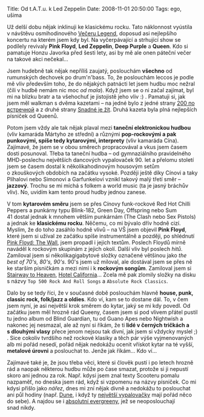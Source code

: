 Title: Od t.A.T.u. k Led Zeppelin
Date: 2008-11-01 20:50:00
Tags: ego, ušima

Už delší dobu nějak inklinuji ke klasickému rocku. Tato náklonnost vyústila v návštěvu osmihodinového [Večeru Legend](http://www.vecerlegend.info/), doposud asi nejlepšího koncertu na kterém jsem kdy byl. Na vyčerpávající a strhující show se podílely revivaly **Pink Floyd**, **Led Zeppelin**, **Deep Purple** a **Queen**. Kdo si pamatuje Honzu Javorka před šesti lety, asi by mě ale onen páteční večer na takové akci nečekal…

Jsem hudebně tak nějak nepříliš zaujatý, poslouchám **všechno** od rumunských dechovek po drum'n'bass. To, že poslouchám leccos je podle mě vliv především toho, že do nějakých patnácti let jsem hudbu moc nežral (čili v hudbě nemám nic moc *od mala*). Když jsem se o ni začal zajímat, byl mi na blízku bratr a ta všehochuť je jistojistě jeho vliv :) . Pamatuji si, jak jsem měl walkman s dvěma kazetami – na jedné bylo z jedné strany [200 по встречной](http://en.wikipedia.org/wiki/200_Po_Vstrechnoy) a z druhé strany [Snadné je žít](http://cs.wikipedia.org/wiki/Mig_21_(hudební_skupina)). Druhá kazeta byla plná nejlepších písniček od Queenů.

Potom jsem vždy ale tak nějak plaval mezi **taneční elektronickou hudbou** (vliv kamaráda Mártyho ze střední) a různými **pop-rockovými a pak punkovými, spíše tedy kytarovými, interprety** (vliv kamaráda Cína). Zajímavé, že jsem se v obou směrech propracovával a vkus jsem časem dosti posunoval. Třeba ta taneční hudba – od gymnaziálního pravidelného MHD-poslechu největších dancových vypalovaček 90. let a přelomu století jsem se časem dostal k několikahodinovým housovým setům o zkouškových obdobích na začátku vysoké. Později ještě díky Cínovi a taky Plíhalovi nebo Simonovi a Garfunkelovi vznikl takový malý třetí směr – **jazzový**. Trochu se mi míchá s folkem a world music (ta je jasný bráchův vliv). No, uvidím kam tento proud hudby jednou zanese.

V tom **kytarovém směru** jsem se přes Cínovy funk-rockové Red Hot Chilli Peppers a punkárny typu Blink-182, Green Day, Offspring nebo Sum 41 dostal jednak k mnohem větším punkárnám (The Clash nebo Sex Pistols) a jednak ke **klasickému rocku**. Něčemu, co mi bývalo dřív hodně cizí. Myslím, že do toho zasáhlo hodně vlivů – na VŠ jsem objevil **Pink Floyd**, které jsem si užíval ze začátku spíše instrumentálně a později, po shlédnutí [Pink Floyd: The Wall](http://www.csfd.cz/film/7123-pink-floyd-the-wall-pink-floyd-the-wall/), jsem propadl i jejich textům. Poslech Floydů mírně naváděl k rockovým skupinám z jejich okolí. Další vliv byl poslech *hitů*. Zamiloval jsem si několikagigabytové složky označené většinou jako *the best of 70's, 80's, 90's*. 90's jsem už miloval, ale dostával jsem se přes ně ke starším písničkám a mezi nimi i k **rockovým songům**. Zamiloval jsem si [Stairway to Heaven](http://www.youtube.com/watch?v=lKg4g9zMeHI&feature=related), [Hotel California](http://www.youtube.com/watch?v=eSaiEGwQflk)… Zcela mě pak zlomily složky na disku s názvy `Top 500 Rock And Roll Songs` a `Absolute Rock Classics`.

Dalo by se tedy říci, že v současné době poslouchám hlavně **house, punk, classic rock, folk/jazz a oldies**. Kdo ví, kam se to dostane dál. To, v čem jsem nyní, je asi největší krok směrem do kytar, jaký se mi kdy povedl. Od začátku jsem měl hrozně rád Queeny, časem jsem si pod vlivem přátel pustil tu jedno album od Blind Guardian, tu od Guano Apes nebo Nightwish a nakonec jej nesmazal, ale až nyní si říkám, že ti **lidé v černých tričkách a s dlouhými vlasy** přece jenom nejsou tak divní, jak jsem si vždycky myslel ;) . Sice cokoliv tvrdšího než rockové klasiky a těch pár výše vyjmenovaných alb mi pořád nesedí, pořád nějak nedokážu ocenit vřískot kytar na té vyšší, **metalové úrovni** a poslouchat to. Jenže jak říkám… Kdo ví…

Zajímavé také je, že jsou třeba věci, které si člověk pustí i po letech hrozně rád a naopak některou hudbu může po čase smazat, protože si ji nepustí skoro ani jednou za rok. Např. kdysi jsem znal texty Scooteru pomalu nazpaměť, no dneska jsem rád, když si vzpomenu na názvy písniček. Co mi kdysi přišlo jako *nářez*, dnes mi zní nějak divně a nedokážu to poslouchat ani půl hodiny (např. [Dune](http://www.youtube.com/watch?v=wXgzkZY3wDo), i když ty [největší vypalovačky](http://www.youtube.com/watch?v=5KJ__06kyxs) mají pořád něco do sebe). A najdou se i [absolutní evergreeny](http://www.youtube.com/watch?v=2mseKIqmuaE), jež se neoposlouchají snad nikdy.